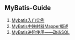 ## MyBatis-Guide

1. [Mybatis入门实例](https://github.com/yqbgq/Studying-Java/blob/master/重要框架或包/MyBatis/Mybatis入门实例.md)
2. [MyBatis中映射器Mapper概述](https://github.com/yqbgq/Studying-Java/blob/master/重要框架或包/MyBatis/MyBatis中映射器Mapper概述.md)
3. [MyBatis进阶使用——动态SQL](https://github.com/yqbgq/Studying-Java/blob/master/重要框架或包/MyBatis/MyBatis进阶使用——动态SQL.md)
